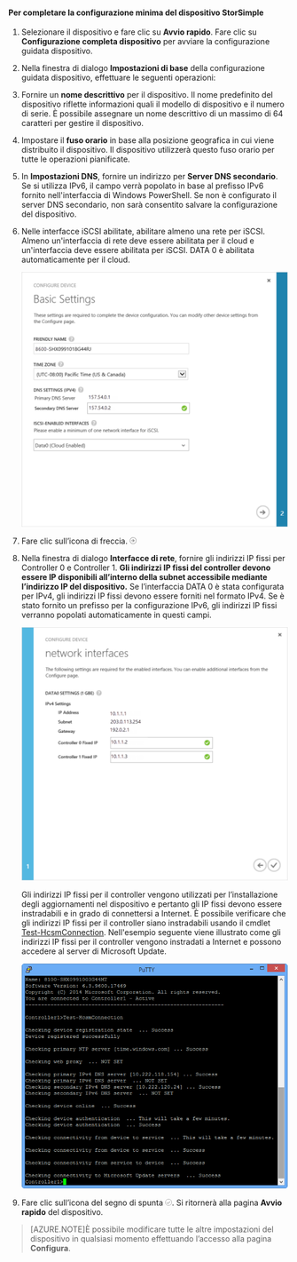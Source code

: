 <!--author=alkohli last changed: 9/17/15-->

#### Per completare la configurazione minima del dispositivo StorSimple

1. Selezionare il dispositivo e fare clic su **Avvio rapido**. Fare clic su **Configurazione completa dispositivo** per avviare la configurazione guidata dispositivo.

2. Nella finestra di dialogo **Impostazioni di base** della configurazione guidata dispositivo, effettuare le seguenti operazioni:
  1. Fornire un **nome descrittivo** per il dispositivo. Il nome predefinito del dispositivo riflette informazioni quali il modello di dispositivo e il numero di serie. È possibile assegnare un nome descrittivo di un massimo di 64 caratteri per gestire il dispositivo.
  2. Impostare il **fuso orario** in base alla posizione geografica in cui viene distribuito il dispositivo. Il dispositivo utilizzerà questo fuso orario per tutte le operazioni pianificate.
  3. In **Impostazioni DNS**, fornire un indirizzo per **Server DNS secondario**. Se si utilizza IPv6, il campo verrà popolato in base al prefisso IPv6 fornito nell'interfaccia di Windows PowerShell. Se non è configurato il server DNS secondario, non sarà consentito salvare la configurazione del dispositivo.
  4. Nelle interfacce iSCSI abilitate, abilitare almeno una rete per iSCSI. Almeno un'interfaccia di rete deve essere abilitata per il cloud e un'interfaccia deve essere abilitata per iSCSI. DATA 0 è abilitata automaticamente per il cloud.
 
      ![Impostazioni di base della configurazione minima del dispositivo StorSimple](./media/storsimple-complete-minimum-device-setup-u1/HCS_MinDeviceSetupBasicSettings1-include.png)

3. Fare clic sull’icona di freccia. ![Icona di freccia di StorSimple](./media/storsimple-complete-minimum-device-setup/HCS_ArrowIcon-include.png)

4. Nella finestra di dialogo **Interfacce di rete**, fornire gli indirizzi IP fissi per Controller 0 e Controller 1. **Gli indirizzi IP fissi del controller devono essere IP disponibili all’interno della subnet accessibile mediante l’indirizzo IP del dispositivo.** Se l’interfaccia DATA 0 è stata configurata per IPv4, gli indirizzi IP fissi devono essere forniti nel formato IPv4. Se è stato fornito un prefisso per la configurazione IPv6, gli indirizzi IP fissi verranno popolati automaticamente in questi campi.


    ![Interfacce di rete della configurazione minima del dispositivo StorSimple](./media/storsimple-complete-minimum-device-setup-u1/HCS_MinDeviceSetupNetworkInterfaces2-include.png)

    Gli indirizzi IP fissi per il controller vengono utilizzati per l’installazione degli aggiornamenti nel dispositivo e pertanto gli IP fissi devono essere instradabili e in grado di connettersi a Internet. È possibile verificare che gli indirizzi IP fissi per il controller siano instradabili usando il cmdlet [Test-HcsmConnection][Test]. Nell'esempio seguente viene illustrato come gli indirizzi IP fissi per il controller vengono instradati a Internet e possono accedere al server di Microsoft Update.

     ![Test-HcsmConnection con indirizzi IP instradabili](./media/storsimple-complete-minimum-device-setup-u1/Test-HcsmConnectionOutputRegisteredDevice.png)

5. Fare clic sull’icona del segno di spunta ![Icona del segno di spunta di StorSimple](./media/storsimple-complete-minimum-device-setup/HCS_CheckIcon-include.png). Si ritornerà alla pagina **Avvio rapido** del dispositivo.

 >[AZURE.NOTE]È possibile modificare tutte le altre impostazioni del dispositivo in qualsiasi momento effettuando l’accesso alla pagina **Configura**.

<!--Link reference-->
[Test]: https://technet.microsoft.com/library/dn715782(v=wps.630).aspx

<!---HONumber=Oct15_HO3-->